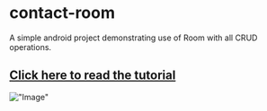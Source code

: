 # contact-room
A simple android project demonstrating use of Room with all CRUD operations.

## [Click here to read the tutorial](http://thetechnocafe.com/how-to-use-room-in-android-all-you-need-to-know-to-get-started/)
!["Image"](http://thetechnocafe.com/wp-content/uploads/2018/02/using-room-in-android.jpg)
